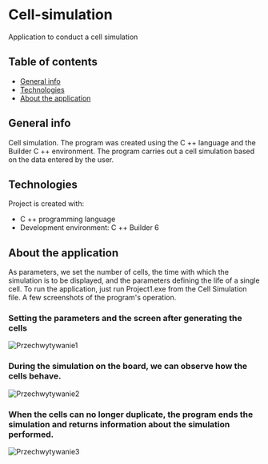 # Cell-simulation
Application to conduct a cell simulation 

## Table of contents
* [General info](#general-info)
* [Technologies](#technologies)
* [About the application](#about)

## General info
Cell simulation. The program was created using the C ++ language and the Builder C ++ environment.
The program carries out a cell simulation based on the data entered by the user.

## Technologies
Project is created with:
* C ++ programming language
* Development environment: C ++ Builder 6
	
## About the application
As parameters, we set the number of cells, the time with which the simulation is to be displayed, and the parameters defining the life of a single cell. To run the application, just run Project1.exe from the Cell Simulation file.
A few screenshots of the program's operation.

### Setting the parameters and the screen after generating the cells
![Przechwytywanie1](https://user-images.githubusercontent.com/83333798/193420538-1c668be1-1554-4aa9-9a64-1090ba3b5e59.PNG)

### During the simulation on the board, we can observe how the cells behave.
![Przechwytywanie2](https://user-images.githubusercontent.com/83333798/193420547-2a317b0f-4aa7-4f26-913e-6931080da2af.PNG)

### When the cells can no longer duplicate, the program ends the simulation and returns information about the simulation performed.
![Przechwytywanie3](https://user-images.githubusercontent.com/83333798/193420550-2d35236b-b0ad-465d-9537-fd51d4052e21.PNG)
